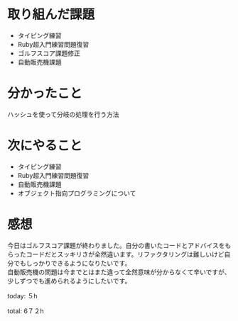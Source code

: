 #  取り組んだ課題
- タイピング練習
- Ruby超入門練習問題復習
- ゴルフスコア課題修正
- 自動販売機課題

  

# 分かったこと
ハッシュを使って分岐の処理を行う方法
  
  

# 次にやること
- タイピング練習
- Ruby超入門練習問題復習
- 自動販売機課題
- オブジェクト指向プログラミングについて


# 感想
今日はゴルフスコア課題が終わりました。自分の書いたコードとアドバイスをもらったコードだとスッキリさが全然違います。リファクタリングは難しいけど自分でもしっかりできるようになりたいです。  
自動販売機の問題は今までとはまた違って全然意味が分からなくて辛いですが、少しずつでも進められるようにしたいです。

today: ５h

total: 6７２h
